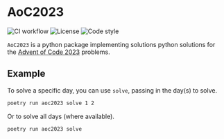 # AoC2023

![CI workflow](https://github.com/danhalligan/AoC2023/actions/workflows/ci.yaml/badge.svg)
![License](https://img.shields.io/github/license/danhalligan/AoC2023)
![Code style](https://img.shields.io/badge/code%20style-black-000000.svg)

`AoC2023` is a python package implementing solutions python solutions for the
[Advent of Code 2023] problems.

## Example

To solve a specific day, you can use `solve`, passing in the day(s) to solve.

``` bash
poetry run aoc2023 solve 1 2
```

Or to solve all days (where available).

``` bash
poetry run aoc2023 solve
```

[Advent of Code 2023]: https://adventofcode.com/2023
